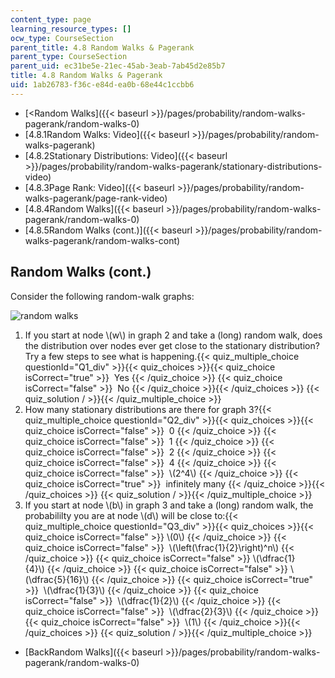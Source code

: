 ```yaml
---
content_type: page
learning_resource_types: []
ocw_type: CourseSection
parent_title: 4.8 Random Walks & Pagerank
parent_type: CourseSection
parent_uid: ec31be5e-21ec-45ab-3eab-7ab45d2e85b7
title: 4.8 Random Walks & Pagerank
uid: 1ab26783-f36c-e84d-ea0b-68e44c1ccbb6
---
```


*   [\<Random Walks]({{< baseurl >}}/pages/probability/random-walks-pagerank/random-walks-0)
*   [4.8.1Random Walks: Video]({{< baseurl >}}/pages/probability/random-walks-pagerank)
*   [4.8.2Stationary Distributions: Video]({{< baseurl >}}/pages/probability/random-walks-pagerank/stationary-distributions-video)
*   [4.8.3Page Rank: Video]({{< baseurl >}}/pages/probability/random-walks-pagerank/page-rank-video)
*   [4.8.4Random Walks]({{< baseurl >}}/pages/probability/random-walks-pagerank/random-walks-0)
*   [4.8.5Random Walks (cont.)]({{< baseurl >}}/pages/probability/random-walks-pagerank/random-walks-cont)

Random Walks (cont.)
--------------------

Consider the following random-walk graphs:

![random walks](/courses/electrical-engineering-and-computer-science/6-042j-mathematics-for-computer-science-spring-2015/probability/random-walks-pagerank/random-walks-cont/random_walk.jpg)

1.  If you start at node \\(w\\) in graph 2 and take a (long) random walk, does the distribution over nodes ever get close to the stationary distribution? Try a few steps to see what is happening.{{< quiz_multiple_choice questionId="Q1_div" >}}{{< quiz_choices >}}{{< quiz_choice isCorrect="true" >}}&nbsp; Yes&nbsp;{{< /quiz_choice >}}
    {{< quiz_choice isCorrect="false" >}}&nbsp; No&nbsp;{{< /quiz_choice >}}{{< /quiz_choices >}}
    {{< quiz_solution / >}}{{< /quiz_multiple_choice >}}
2.  How many stationary distributions are there for graph 3?{{< quiz_multiple_choice questionId="Q2_div" >}}{{< quiz_choices >}}{{< quiz_choice isCorrect="false" >}}&nbsp; 0&nbsp;{{< /quiz_choice >}}
    {{< quiz_choice isCorrect="false" >}}&nbsp; 1&nbsp;{{< /quiz_choice >}}
    {{< quiz_choice isCorrect="false" >}}&nbsp; 2&nbsp;{{< /quiz_choice >}}
    {{< quiz_choice isCorrect="false" >}}&nbsp; 4&nbsp;{{< /quiz_choice >}}
    {{< quiz_choice isCorrect="false" >}}&nbsp; \\(2^4\\)&nbsp;{{< /quiz_choice >}}
    {{< quiz_choice isCorrect="true" >}}&nbsp; infinitely many&nbsp;{{< /quiz_choice >}}{{< /quiz_choices >}}
    {{< quiz_solution / >}}{{< /quiz_multiple_choice >}}
3.  If you start at node \\(b\\) in graph 3 and take a (long) random walk, the probabililty you are at node \\(d\\) will be close to:{{< quiz_multiple_choice questionId="Q3_div" >}}{{< quiz_choices >}}{{< quiz_choice isCorrect="false" >}}&nbsp;\\(0\\)&nbsp;{{< /quiz_choice >}}
    {{< quiz_choice isCorrect="false" >}}&nbsp; \\(\\left(\\frac{1}{2}\\right)^n\\)&nbsp;{{< /quiz_choice >}}
    {{< quiz_choice isCorrect="false" >}}&nbsp;\\(\\dfrac{1}{4}\\)&nbsp;{{< /quiz_choice >}}
    {{< quiz_choice isCorrect="false" >}}&nbsp;\\(\\dfrac{5}{16}\\)&nbsp;{{< /quiz_choice >}}
    {{< quiz_choice isCorrect="true" >}}&nbsp; \\(\\dfrac{1}{3}\\)&nbsp;{{< /quiz_choice >}}
    {{< quiz_choice isCorrect="false" >}}&nbsp; \\(\\dfrac{1}{2}\\)&nbsp;{{< /quiz_choice >}}
    {{< quiz_choice isCorrect="false" >}}&nbsp; \\(\\dfrac{2}{3}\\)&nbsp;{{< /quiz_choice >}}
    {{< quiz_choice isCorrect="false" >}}&nbsp; \\(1\\)&nbsp;{{< /quiz_choice >}}{{< /quiz_choices >}}
    {{< quiz_solution / >}}{{< /quiz_multiple_choice >}}

*   [BackRandom Walks]({{< baseurl >}}/pages/probability/random-walks-pagerank/random-walks-0)